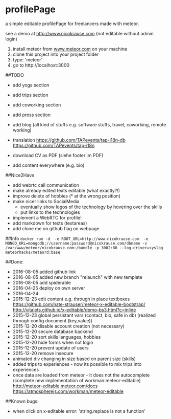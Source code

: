# profilePage
a simple editable profilePage for freelancers made with meteor. 

see a demo at http://www.nicokrause.com (not editable without admin login)

1. install meteor from www.meteor.com on your machine
2. clone this project into your project folder
3. type: 'meteor'
4. go to http://localhost:3000


##TODO
- add yoga section
- add trips section
- add coworking section
- add press section
- add blog (all kind of stuffs e.g. software stuffs, travel, coworking, remote working)
- translation 
	https://github.com/TAPevents/tap-i18n-db
	https://github.com/TAPevents/tap-i18n
- download CV as PDF (siehe footer im PDF)



	
- add content everywhere (e.g. bio)


##Nice2Have
- add webrtc call communication 
- make already edited texts editable (what exactly?!)
- improve delete of hobbies (* at the wrong position)
- make nicer links to SocialMedia 
	- eventually show logos of the technology by hovering over the skills
	- put links to the technologies
- implement a WebRTC for profile!
- add markdown for texts (textareas)
- add clone me on github flag on webpage

##Info
``
	docker run -d  -e ROOT_URL=http://www.nicokrause.com  -e MONGO_URL=mongodb://username:password@nicokrause.com/dbname -v /var/www/meteor/nicokrause.com:/bundle -p 3002:80 --log-driver=syslog     meteorhacks/meteord:base
``


##Done:
- 2016-08-05 added github link
- 2016-08-05 added new branch "relaunch" with new template
- 2016-08-05 add spiderable
- 2016-04-25 deploy on own server
- 2016-04-24  
- 2015-12-23 edit content e.g.  through in place textboxes
				https://github.com/nate-strauser/meteor-x-editable-bootstrap/
				http://vitalets.github.io/x-editable/demo-bs3.html?c=inline
- 2015-12-23 global persistant vars (contact, bio, safe in db) (realized through config document (key,value))
- 2015-12-20 disable account creation (not necessary)
- 2015-12-20 secure database backend
- 2015-12-20 sort skills languages, hobbies
- 2015-12-20 hide forms when not login
- 2015-12-20 prevent update of users
- 2015-12-20 remove insecure
- animated div changing in size based on parent size (skills)
- added trips to experiences - now its possible to mix trips into experiences 
- once data are loaded from meteor - it does not the autocomplete (complete new implementation of workman:meteor-editable)	
	http://meteor-editable.meteor.com/docs
	https://atmospherejs.com/workman/meteor-editable

##Known bugs:
- when click on x-editable error:  'string.replace is not a function'	






